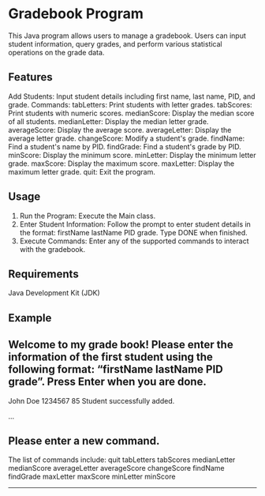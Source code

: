 # Gradebook Program
This Java program allows users to manage a gradebook. Users can input student information, query grades, and perform various statistical operations on the grade data.

## Features
Add Students: Input student details including first name, last name, PID, and grade.
Commands:
tabLetters: Print students with letter grades.
tabScores: Print students with numeric scores.
medianScore: Display the median score of all students.
medianLetter: Display the median letter grade.
averageScore: Display the average score.
averageLetter: Display the average letter grade.
changeScore: Modify a student's grade.
findName: Find a student's name by PID.
findGrade: Find a student's grade by PID.
minScore: Display the minimum score.
minLetter: Display the minimum letter grade.
maxScore: Display the maximum score.
maxLetter: Display the maximum letter grade.
quit: Exit the program.
## Usage
1. Run the Program: Execute the Main class.
2. Enter Student Information: Follow the prompt to enter student details in the format: firstName lastName PID grade. Type DONE when finished.
3. Execute Commands: Enter any of the supported commands to interact with the gradebook.
## Requirements
Java Development Kit (JDK)
## Example
Welcome to my grade book!
Please enter the information of the first student using the following format:
“firstName lastName PID grade”.
Press Enter when you are done.
--------------------------------------------------------

John Doe 1234567 85
Student successfully added.

...

Please enter a new command.
--------------------------------------------------------

The list of commands include:
quit        tabLetters   tabScores   medianLetter
medianScore averageLetter averageScore changeScore
findName    findGrade    maxLetter   maxScore
minLetter   minScore

--------------------------------------------------------
